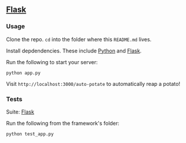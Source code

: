 ## [Flask](http://flask.pocoo.org/)

### Usage

Clone the repo. `cd` into the folder where this `README.md` lives.

Install depdendencies. These include [Python](https://www.python.org/downloads/) and [Flask](http://flask.pocoo.org/docs/0.10/installation/).

Run the following to start your server:

    python app.py

Visit `http://localhost:3000/auto-potate` to automatically reap a potato!

### Tests

Suite: [Flask](http://flask.pocoo.org/docs/0.10/testing/)

Run the following from the framework's folder:

    python test_app.py
